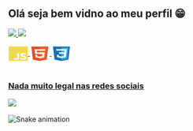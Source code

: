 ## Olá seja bem vidno ao meu perfil 😁

 <div>
   <a href="https://github.com/JLS-UnussualDeveloper">
   <img height="180em" src="https://github-readme-stats.vercel.app/api?username=JLS-UnussualDeveloper&show_icons=true&theme=tokyonight&include_all_commits=true&count_private=true"/>
   <img height="180em" src="https://github-readme-stats.vercel.app/api/top-langs/?username=JLS-UnussualDeveloper&layout=compact&langs_count=6&theme=tokyonight"/>

</div>
<div style="display: inline_block"><br>
  <img align="center" alt="Js" height="30" width="40" src="https://raw.githubusercontent.com/devicons/devicon/master/icons/javascript/javascript-plain.svg">
  <img align="center" alt="HTML" height="30" width="40" src="https://raw.githubusercontent.com/devicons/devicon/master/icons/html5/html5-original.svg">
  <img align="center" alt="CSS" height="30" width="40" src="https://raw.githubusercontent.com/devicons/devicon/master/icons/css3/css3-original.svg">
</div>
 
 <br>
 
  ### Nada muito legal nas redes sociais
 
<div> 
  
  <a href="https://instagram.com/instagram.com/JLS-UnussualDeveloper" target="_blank"><img src="https://img.shields.io/badge/-Instagram-%23E4405F?style=for-the-badge&logo=instagram&logoColor=white" target="_blank"></a>
 
  ![Snake animation](https://github.com/JLS-UnussualDeveloper/JLS-UnussualDeveloper/blob/output/github-contribution-grid-snake.svg)

</div>
